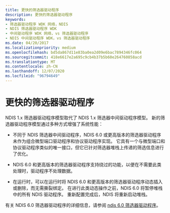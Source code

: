 ```yaml
---
title: 更快的筛选器驱动程序
description: 更快的筛选器驱动程序
keywords:
- 筛选器驱动程序 WDK 网络，NDIS
- NDIS 筛选器驱动程序 WDK
- 中间驱动程序 WDK 网络，vs 筛选器驱动程序
- NDIS 中间驱动程序 WDK，vs 筛选器驱动程序
ms.date: 04/20/2017
ms.localizationpriority: medium
ms.openlocfilehash: bd5da867d11e83ba0ea2d09e6bac7894346fc064
ms.sourcegitcommit: 418e6617e2a695c9cb4b37b5b60e264760858acd
ms.translationtype: MT
ms.contentlocale: zh-CN
ms.lasthandoff: 12/07/2020
ms.locfileid: "96794649"
---
```

# <a name="faster-filter-drivers"></a>更快的筛选器驱动程序





NDIS 1.x 筛选器驱动程序模型取代了 NDIS 1.x 筛选器中间驱动程序模型。 新的筛选器驱动程序模型通过多种方式增强了系统性能：

-   不同于 NDIS 筛选器中间驱动程序，NDIS 6.0 或更高版本的筛选器驱动程序未作为组合微型端口驱动程序和协议驱动程序实现。 它具有一个与微型端口和协议驱动程序类似的唯一接口，但它已针对筛选器堆栈上传递的筛选信息进行了优化。

-   NDIS 6.0 和更高版本的筛选器驱动程序支持绕过的功能，以便在不需要此类处理时，驱动程序不处理数据。

-   在运行时，可以在运行时将 NDIS 6.0 和更高版本的筛选器驱动程序动态插入或删除，而无需撕裂绑定。 在进行此类动态操作之前，NDIS 6.0 将暂停堆栈中的所有 NDIS 驱动程序。 重新配置完成后，NDIS 将重新启动堆栈。

有关 NDIS 6.0 筛选器驱动程序的详细信息，请参阅 [ndis 6.0 筛选器驱动程序](ndis-filter-drivers.md)。

 

 





